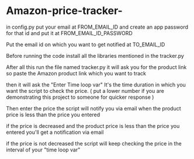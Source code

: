 # Amazon-price-tracker-

in config.py
put your email at FROM_EMAIL_ID 
and create an app password for that id and put it at FROM_EMAIL_ID_PASSWORD


Put the email id on which you want to get notified at TO_EMAIL_ID


Before running the code install all the libraries mentioned in the tracker.py 


After all this run the file named tracker.py 
it will ask you for the product link so paste the Amazon product link which you want to track 


then it will ask the "Enter Time loop var" It's the time duration in which you want the script to check the price. ( put a lower number if you are demonstrating this project to someone for quicker response ) 


Then enter the price the script will notify you via email when the product price is less than the price you entered


if the price is decreased and the product price is less than the price you entered you'll get a notification via email 


if the price is not decreased the script will keep checking the price in the interval of your "time loop var" 


